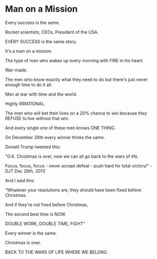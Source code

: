 # Man on a Mission

Every success is the same.

Rocket scientists, CEOs, President of the USA.

EVERY SUCCESS is the same story.

It's a man on a mission.

The type of man who wakes up every morning with FIRE in his heart.

War-made.

The men who know exactly what they need to do but there's just never enough time to do it all.

Men at war with time and the world.

Highly IRRATIONAL.

The men who will bet their lives on a 20% chance to win because they REFUSE to live without that win.

And every single one of these men knows ONE THING.

On December 26th every winner thinks the same.

Donald Trump tweeted this:

"O.K. Christmas is over, now we can all go back to the wars of life.&#x20;

Focus, focus, focus - never accept defeat - push hard for total victory!" - DJT Dec 26th, 2013

And I said this:

"Whatever your resolutions are, they should have been fixed before Christmas.&#x20;

And if they're not fixed before Christmas,&#x20;

The second best time is NOW.

DOUBLE WORK, DOUBLE TIME, FIGHT"

Every winner is the same.

Christmas is over.

BACK TO THE WARS OF LIFE WHERE WE BELONG.
